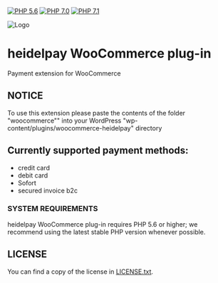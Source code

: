 [![PHP 5.6](https://img.shields.io/badge/php-5.6-blue.svg)](http://www.php.net)
[![PHP 7.0](https://img.shields.io/badge/php-7.0-blue.svg)](http://www.php.net)
[![PHP 7.1](https://img.shields.io/badge/php-7.1-blue.svg)](http://www.php.net)

![Logo](https://dev.heidelpay.de/devHeidelpay_400_180.jpg)

# heidelpay WooCommerce plug-in
Payment extension for WooCommerce

## NOTICE
To use this extension please paste the contents of the folder "woocommerce"" into your WordPress "wp-content/plugins/woocommerce-heidelpay" directory

## Currently supported payment methods:

* credit card
* debit card
* Sofort
* secured invoice b2c

### SYSTEM REQUIREMENTS

heidelpay WooCommerce plug-in requires PHP 5.6 or higher; we recommend using the
latest stable PHP version whenever possible.

## LICENSE

You can find a copy of the license in [LICENSE.txt](LICENSE.txt).